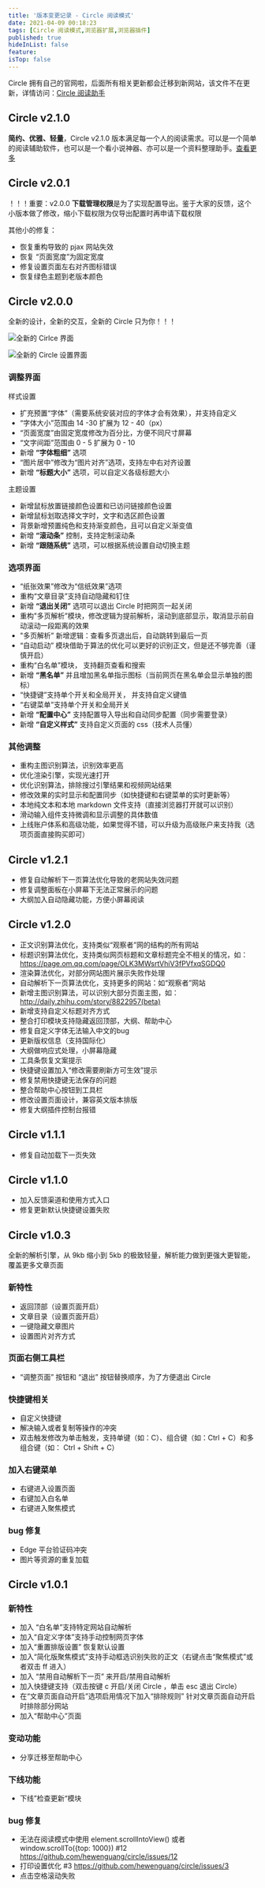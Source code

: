 ```yaml
---
title: '版本变更记录 - Circle 阅读模式'
date: 2021-04-09 00:18:23
tags: [Circle 阅读模式,浏览器扩展,浏览器插件]
published: true
hideInList: false
feature: 
isTop: false
---
```

Circle 拥有自己的官网啦，后面所有相关更新都会迁移到新网站，该文件不在更新，详情访问：[Circle 阅读助手](http://circlereader.com/)


## Circle v2.1.0

**简约、优雅、轻量**，Circle v2.1.0 版本满足每一个人的阅读需求。可以是一个简单的阅读辅助软件，也可以是一个看小说神器、亦可以是一个资料整理助手。[查看更多](https://ranhe.xyz/releasev210)


## Circle v2.0.1

！！！重要：v2.0.0 **下载管理权限**是为了实现配置导出。鉴于大家的反馈，这个小版本做了修改，缩小下载权限为仅导出配置时再申请下载权限

其他小的修复：

* 恢复重构导致的 pjax 网站失效
* 恢复 “页面宽度”为固定宽度
* 修复设置页面左右对齐图标错误
* 恢复绿色主题到老版本颜色

## Circle v2.0.0

全新的设计，全新的交互，全新的 Circle 只为你！！！

![全新的 Cirlce 界面](https://ranhe.xyz/post-images/1624900599946.jpg)

![全新的 Circle 设置界面](https://ranhe.xyz/post-images/1624900609001.jpg)

### 调整界面

样式设置

* 扩充预置“字体”（需要系统安装对应的字体才会有效果），并支持自定义
* “字体大小”范围由 14 -30 扩展为 12 - 40（px）
* “页面宽度”由固定宽度修改为百分比，方便不同尺寸屏幕
* “文字间距”范围由 0 - 5 扩展为 0 - 10
* 新增 **“字体粗细”** 选项
* “图片居中”修改为“图片对齐”选项，支持左中右对齐设置
* 新增 **“标题大小”** 选项，可以自定义各级标题大小

主题设置

* 新增鼠标放置链接颜色设置和已访问链接颜色设置
* 新增鼠标划取选择文字时，文字和选区颜色设置
* 背景新增预置纯色和支持渐变颜色，且可以自定义渐变值
* 新增 **“滚动条”** 控制，支持定制滚动条
* 新增 **“跟随系统”** 选项，可以根据系统设置自动切换主题

### 选项界面

* “纸张效果”修改为“信纸效果”选项
* 重构“文章目录”支持自动隐藏和钉住
* 新增 **“退出关闭”** 选项可以退出 Circle 时把网页一起关闭
* 重构"多页解析”模块，修改逻辑为提前解析，滚动到底部显示，取消显示前自动滚动一段距离的效果
* "多页解析” 新增逻辑：查看多页退出后，自动跳转到最后一页
* “自动启动” 模块借助于算法的优化可以更好的识别正文，但是还不够完善（谨慎开启）
* 重构“白名单”模块， 支持翻页查看和搜索
* 新增 **“黑名单”** 并且增加黑名单指示图标（当前网页在黑名单会显示单独的图标）
* “快捷键”支持单个开关和全局开关， 并支持自定义键值
* “右键菜单”支持单个开关和全局开关
* 新增 **“配置中心”** 支持配置导入导出和自动同步配置（同步需要登录）
* 新增 **“自定义样式”** 支持自定义页面的 css（技术人员懂）

### 其他调整

* 重构主图识别算法，识别效率更高
* 优化渲染引擎，实现光速打开
* 优化识别算法，排除搜过引擎结果和视频网站结果
* 修改效果的实时显示和配置同步（如快捷键和右键菜单的实时更新等）
* 本地纯文本和本地 markdown 文件支持（直接浏览器打开就可以识别）
* 滑动输入组件支持微调和显示调整的具体数值
* 上线账户体系和高级功能，如果觉得不错，可以升级为高级账户来支持我（选项页面直接购买即可）

## Circle v1.2.1

- 修复自动解析下一页算法优化导致的老网站失效问题
- 修复调整面板在小屏幕下无法正常展示的问题
- 大纲加入自动隐藏功能，方便小屏幕阅读

## Circle v1.2.0

- 正文识别算法优化，支持类似“观察者”网的结构的所有网站
- 标题识别算法优化，支持类似网页标题和文章标题完全不相关的情况，如：https://page.om.qq.com/page/OLK3MWsrtVhiV3fPVfxqSGDQ0
- 渲染算法优化，对部分网站图片展示失败作处理
- 自动解析下一页算法优化，支持更多的网站：如“观察者”网站
- 新增主图识别算法，可以识别大部分页面主图，如：http://daily.zhihu.com/story/8822957(beta)
- 新增支持自定义标题对齐方式
- 整合打印模块支持隐藏返回顶部，大纲、帮助中心
- 修复自定义字体无法输入中文的bug
- 更新版权信息（支持国际化）
- 大纲做响应式处理，小屏幕隐藏
- 工具条恢复文案提示
- 快捷键设置加入“修改需要刷新方可生效”提示
- 修复禁用快捷键无法保存的问题
- 整合帮助中心按钮到工具栏
- 修改设置页面设计，兼容英文版本排版
- 修复大纲插件控制台报错

## Circle v1.1.1

- 修复自动加载下一页失效

## Circle v1.1.0

- 加入反馈渠道和使用方式入口
- 修复更新默认快捷键设置失败

## Circle v1.0.3

全新的解析引擎，从 9kb 缩小到 5kb 的极致轻量，解析能力做到更强大更智能，覆盖更多文章页面

### 新特性

- 返回顶部（设置页面开启）
- 文章目录（设置页面开启）
- 一键隐藏文章图片
- 设置图片对齐方式

### 页面右侧工具栏

- “调整页面” 按钮和 “退出” 按钮替换顺序，为了方便退出 Circle

### 快捷键相关

- 自定义快捷键
- 解决输入或者复制等操作的冲突
- 双击触发修改为单击触发，支持单键（如：C）、组合键（如：Ctrl + C）和多组合键（如： Ctrl + Shift + C）

### 加入右键菜单

- 右键进入设置页面
- 右键加入白名单
- 右键进入聚焦模式

### bug 修复

- Edge 平台验证码冲突
- 图片等资源的重复加载

## Circle v1.0.1

### 新特性

- 加入 “白名单”支持特定网站自动解析
- 加入“自定义字体”支持手动控制网页字体
- 加入“重置排版设置” 恢复默认设置
- 加入“简化版聚焦模式”支持手动框选识别失败的正文（右键点击“聚焦模式”或者双击 ff 进入）
- 加入 “禁用自动解析下一页” 来开启/禁用自动解析
- 加入快捷键支持（双击按键  c 开启/关闭 Circle ，单击 esc 退出 Circle）
- 在“文章页面自动开启”选项启用情况下加入“排除规则” 针对文章页面自动开启时排除部分网站
- 加入“帮助中心”页面

### 变动功能

- 分享迁移至帮助中心

### 下线功能

- 下线”检查更新“模块

### bug 修复

- 无法在阅读模式中使用 element.scrollIntoView() 或者 window.scrollTo({top: 1000}) #12 https://github.com/hewenguang/circle/issues/12
- 打印设置优化 #3  https://github.com/hewenguang/circle/issues/3
- 点击空格滚动失败
